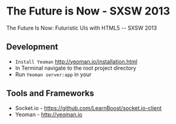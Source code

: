 The Future is Now - SXSW 2013
==============

The Future Is Now: Futuristic UIs with HTML5 -- SXSW 2013
## Development
* `Install Yeoman` http://yeoman.io/installation.html
* In Terminal navigate to the root project directory
* Run `Yeoman server:app` in your

## Tools and Frameworks
* Socket.io - https://github.com/LearnBoost/socket.io-client
* Yeoman - http://yeoman.io
